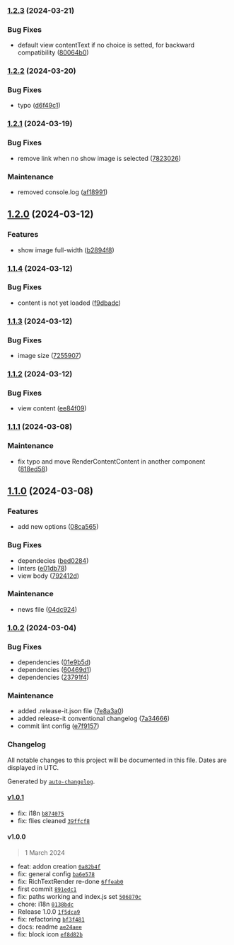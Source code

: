 

### [1.2.3](https://github.com/collective/volto-repeatable-content-block/compare/v1.2.2...v1.2.3) (2024-03-21)


### Bug Fixes

* default view contentText if no choice is setted, for backward compatibility ([80064b0](https://github.com/collective/volto-repeatable-content-block/commit/80064b0b63fe09996745624d71a2c35c12450f63))

### [1.2.2](https://github.com/collective/volto-repeatable-content-block/compare/v1.2.1...v1.2.2) (2024-03-20)


### Bug Fixes

* typo ([d6f49c1](https://github.com/collective/volto-repeatable-content-block/commit/d6f49c106a5d186279c4325a7362ffc480c582f1))

### [1.2.1](https://github.com/collective/volto-repeatable-content-block/compare/v1.2.0...v1.2.1) (2024-03-19)


### Bug Fixes

* remove link when no show image is selected ([7823026](https://github.com/collective/volto-repeatable-content-block/commit/7823026487e35ac2872859c4eb588a8aa9ce2a3b))


### Maintenance

* removed console.log ([af18991](https://github.com/collective/volto-repeatable-content-block/commit/af189919439b8df78a8e703900fa210553324ce5))

## [1.2.0](https://github.com/collective/volto-repeatable-content-block/compare/v1.1.4...v1.2.0) (2024-03-12)


### Features

* show image full-width ([b2894f8](https://github.com/collective/volto-repeatable-content-block/commit/b2894f8863350febacb577607d78fc512678fd01))

### [1.1.4](https://github.com/collective/volto-repeatable-content-block/compare/v1.1.3...v1.1.4) (2024-03-12)


### Bug Fixes

* content is not yet loaded ([f9dbadc](https://github.com/collective/volto-repeatable-content-block/commit/f9dbadcaec0223a8bf9afe2273d854ac689bb6fd))

### [1.1.3](https://github.com/collective/volto-repeatable-content-block/compare/v1.1.2...v1.1.3) (2024-03-12)


### Bug Fixes

* image size ([7255907](https://github.com/collective/volto-repeatable-content-block/commit/72559078ecbe35f079d9875a2f4d7544d9b1853d))

### [1.1.2](https://github.com/collective/volto-repeatable-content-block/compare/v1.1.1...v1.1.2) (2024-03-12)


### Bug Fixes

* view content ([ee84f09](https://github.com/collective/volto-repeatable-content-block/commit/ee84f099db15f6d79c5a2047df21768bf61b95be))

### [1.1.1](https://github.com/collective/volto-repeatable-content-block/compare/v1.1.0...v1.1.1) (2024-03-08)


### Maintenance

* fix typo and move RenderContentContent in another component ([818ed58](https://github.com/collective/volto-repeatable-content-block/commit/818ed5825e93258f7a38b9391091998f29f6da97))

## [1.1.0](https://github.com/collective/volto-repeatable-content-block/compare/v1.0.2...v1.1.0) (2024-03-08)


### Features

* add new options ([08ca565](https://github.com/collective/volto-repeatable-content-block/commit/08ca565d17511da7e4229469b2677b7e0e6d583b))


### Bug Fixes

* dependecies ([bed0284](https://github.com/collective/volto-repeatable-content-block/commit/bed0284d781fee4be2573f7732d345e82fe3489c))
* linters ([e01db78](https://github.com/collective/volto-repeatable-content-block/commit/e01db78892177c136c477ea7c57df68d9e75be6b))
* view body ([792412d](https://github.com/collective/volto-repeatable-content-block/commit/792412dcef2292e55c8bf34cfa98f1d32cfe50c5))


### Maintenance

* news file ([04dc924](https://github.com/collective/volto-repeatable-content-block/commit/04dc92483d9fe9712bd02b03715d35a68c8153ec))

### [1.0.2](https://github.com/collective/volto-repeatable-content-block/compare/v1.0.1...v1.0.2) (2024-03-04)


### Bug Fixes

* dependencies ([01e9b5d](https://github.com/collective/volto-repeatable-content-block/commit/01e9b5d9010f83554b9e2b8a0a51e13761a5f4b1))
* dependencies ([60469d1](https://github.com/collective/volto-repeatable-content-block/commit/60469d18d05c29c3dc50814709fba22d45a7c359))
* dependencies ([23791f4](https://github.com/collective/volto-repeatable-content-block/commit/23791f4e72f437c1b440cf8d60fa4649d5a721f4))


### Maintenance

* added .release-it.json file ([7e8a3a0](https://github.com/collective/volto-repeatable-content-block/commit/7e8a3a063fa518b4e201defc5d7eb01a29b9866d))
* added release-it conventional changelog ([7a34666](https://github.com/collective/volto-repeatable-content-block/commit/7a346669926eb0fbd275a6c1988bf3d6d7eb5f0f))
* commit lint config ([e7f9157](https://github.com/collective/volto-repeatable-content-block/commit/e7f9157a7c2bb9c1b23f54e2ea14b37a574839ec))

### Changelog

All notable changes to this project will be documented in this file. Dates are displayed in UTC.

Generated by [`auto-changelog`](https://github.com/CookPete/auto-changelog).

#### [v1.0.1](https://github.com/collective/volto-repeatable-content-block/compare/v1.0.0...v1.0.1)

- fix: i18n [`b874075`](https://github.com/collective/volto-repeatable-content-block/commit/b8740759a6df30ed3ac8471084489bf661575a08)
- fix: flies cleaned [`39ffcf8`](https://github.com/collective/volto-repeatable-content-block/commit/39ffcf825a0159739603ecd937df06e60af34c42)

#### v1.0.0

> 1 March 2024

- feat: addon creation [`0a82b4f`](https://github.com/collective/volto-repeatable-content-block/commit/0a82b4fc0595862763d76ab8eb2a0a3c804bb135)
- fix: general config [`ba6e578`](https://github.com/collective/volto-repeatable-content-block/commit/ba6e5786730b61b69319cf1f8a0686e57f6eba1c)
- fix: RichTextRender re-done [`6ffeab0`](https://github.com/collective/volto-repeatable-content-block/commit/6ffeab04748e490ed2d86d09bb7a9ad408971e86)
- first commit [`891edc1`](https://github.com/collective/volto-repeatable-content-block/commit/891edc1b191a9353e586cce8f542922be83975fd)
- fix: paths working and index.js set [`506870c`](https://github.com/collective/volto-repeatable-content-block/commit/506870c98eee7e3881bf429302980c95e8d3858d)
- chore: i18n [`0138bdc`](https://github.com/collective/volto-repeatable-content-block/commit/0138bdcbc871459fdfd0ff07996379ea49bae8af)
- Release 1.0.0 [`1f5dca9`](https://github.com/collective/volto-repeatable-content-block/commit/1f5dca957f7b8c3db3b4a232e4c0eb80d4d0e76b)
- fix: refactoring [`bf3f481`](https://github.com/collective/volto-repeatable-content-block/commit/bf3f481e41d869df0c68defda7cbb83f9ef776c4)
- docs: readme [`ae24aee`](https://github.com/collective/volto-repeatable-content-block/commit/ae24aeee83f5d26306a6760a51d7f5a72a76196d)
- fix: block icon [`ef8d82b`](https://github.com/collective/volto-repeatable-content-block/commit/ef8d82bfa9fcca84e6283bc7cd9c0eeab2e04363)